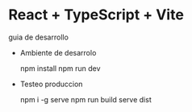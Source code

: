 # React + TypeScript + Vite

guia de desarrollo

- Ambiente de desarrolo

    npm install
    npm run dev

- Testeo produccion

    npm i -g serve
    npm run build
    serve dist


